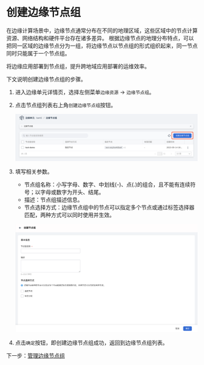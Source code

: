 # 创建边缘节点组

在边缘计算场景中，边缘节点通常分布在不同的地理区域，这些区域中的节点计算资源、网络结构和硬件平台存在诸多差异。
根据边缘节点的地理分布特点，可以把同一区域的边缘节点分为一组，将边缘节点以节点组的形式组织起来，同一节点同时只能属于一个节点组。

将边缘应用部署到节点组，提升跨地域应用部署的运维效率。

下文说明创建边缘节点组的步骤。

1. 进入边缘单元详情页，选择左侧菜单`边缘资源` -> `边缘节点组`。

2. 点击节点组列表右上角`创建边缘节点组`按钮。

    ![创建边缘节点组](../../images/create-group-01.png)

3. 填写相关参数。

    - 节点组名称：小写字母、数字、中划线(-)、点(.)的组合，且不能有连续符号；以字母或数字为开头、结尾。
    - 描述：节点组描述信息。
    - 节点选择方式：边缘节点组中的节点可以指定多个节点或通过标签选择器匹配，两种方式可以同时使用并生效。

    ![创建边缘节点组](../../images/create-group-02.png)

4. 点击`确定`按钮，即创建边缘节点组成功，返回到边缘节点组列表。

下一步：[管理边缘节点组](manage-group.md)

